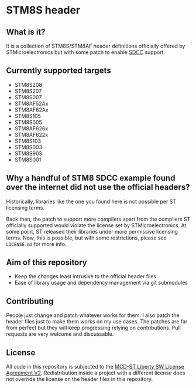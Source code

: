 # STM8S header

## What is it?

It is a collection of STM8S/STM8AF header definitions officially offered by STMicroelectronics but with some patch to enable [SDCC](http://sdcc.sourceforge.net/ "Small Device C Compiler") support.

## Currently supported targets

* STM8S208
* STM8S207
* STM8S007
* STM8AF52Ax
* STM8AF62Ax
* STM8S105
* STM8S005
* STM8AF626x
* STM8AF622x
* STM8S103
* STM8S003
* STM8S903
* STM8S001

## Why a handful of STM8 SDCC example found over the internet did not use the official headers?

Historically, libraries like the one you found here is not possible per ST licensing terms.  
  
Back then, the patch to support more compilers apart from the compilers ST officially supported would violate the license set by STMicroelectronics.
At some point, ST released their libraries under more permissive licensing terms. Now, this is possible, but with some restrictions, please see `LICENSE.md` for more info.

## Aim of this repository

* Keep the changes least intrusive to the official header files
* Ease of library usage and dependency management via git submodules

## Contributing

People just change and patch whatever works for them. I also patch the header files just to make them works on my use cases. The patches are far from perfect but they will keep progressing relying on contributions. Pull requests are very welcome and discussable.

## License

All code in this repository is subjected to the [MCD-ST Liberty SW License Agreement V2](https://www.st.com/software_license_agreement_liberty_v2). Redistribution inside a project with a different license does not override the license on the header files in this repository.

